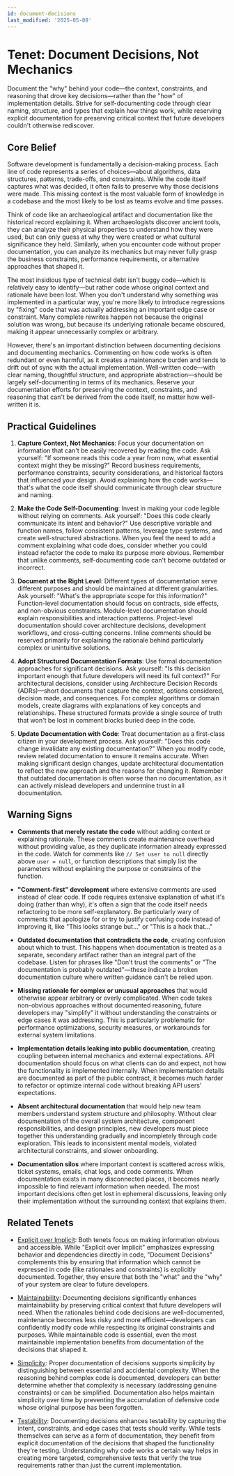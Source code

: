 ```yaml
---
id: document-decisions
last_modified: '2025-05-08'
---
```


# Tenet: Document Decisions, Not Mechanics

Document the "why" behind your code—the context, constraints, and reasoning that drove
key decisions—rather than the "how" of implementation details. Strive for
self-documenting code through clear naming, structure, and types that explain how things
work, while reserving explicit documentation for preserving critical context that future
developers couldn't otherwise rediscover.

## Core Belief

Software development is fundamentally a decision-making process. Each line of code
represents a series of choices—about algorithms, data structures, patterns, trade-offs,
and constraints. While the code itself captures what was decided, it often fails to
preserve why those decisions were made. This missing context is the most valuable form
of knowledge in a codebase and the most likely to be lost as teams evolve and time
passes.

Think of code like an archaeological artifact and documentation like the historical
record explaining it. When archaeologists discover ancient tools, they can analyze their
physical properties to understand how they were used, but can only guess at why they
were created or what cultural significance they held. Similarly, when you encounter code
without proper documentation, you can analyze its mechanics but may never fully grasp
the business constraints, performance requirements, or alternative approaches that
shaped it.

The most insidious type of technical debt isn't buggy code—which is relatively easy to
identify—but rather code whose original context and rationale have been lost. When you
don't understand why something was implemented in a particular way, you're more likely
to introduce regressions by "fixing" code that was actually addressing an important edge
case or constraint. Many complete rewrites happen not because the original solution was
wrong, but because its underlying rationale became obscured, making it appear
unnecessarily complex or arbitrary.

However, there's an important distinction between documenting decisions and documenting
mechanics. Commenting on how code works is often redundant or even harmful, as it
creates a maintenance burden and tends to drift out of sync with the actual
implementation. Well-written code—with clear naming, thoughtful structure, and
appropriate abstraction—should be largely self-documenting in terms of its mechanics.
Reserve your documentation efforts for preserving the context, constraints, and
reasoning that can't be derived from the code itself, no matter how well-written it is.

## Practical Guidelines

1. **Capture Context, Not Mechanics**: Focus your documentation on information that
   can't be easily recovered by reading the code. Ask yourself: "If someone reads this
   code a year from now, what essential context might they be missing?" Record business
   requirements, performance constraints, security considerations, and historical
   factors that influenced your design. Avoid explaining how the code works—that's what
   the code itself should communicate through clear structure and naming.

1. **Make the Code Self-Documenting**: Invest in making your code legible without
   relying on comments. Ask yourself: "Does this code clearly communicate its intent and
   behavior?" Use descriptive variable and function names, follow consistent patterns,
   leverage type systems, and create well-structured abstractions. When you feel the
   need to add a comment explaining what code does, consider whether you could instead
   refactor the code to make its purpose more obvious. Remember that unlike comments,
   self-documenting code can't become outdated or incorrect.

1. **Document at the Right Level**: Different types of documentation serve different
   purposes and should be maintained at different granularities. Ask yourself: "What's
   the appropriate scope for this information?" Function-level documentation should
   focus on contracts, side effects, and non-obvious constraints. Module-level
   documentation should explain responsibilities and interaction patterns. Project-level
   documentation should cover architecture decisions, development workflows, and
   cross-cutting concerns. Inline comments should be reserved primarily for explaining
   the rationale behind particularly complex or unintuitive solutions.

1. **Adopt Structured Documentation Formats**: Use formal documentation approaches for
   significant decisions. Ask yourself: "Is this decision important enough that future
   developers will need its full context?" For architectural decisions, consider using
   Architecture Decision Records (ADRs)—short documents that capture the context,
   options considered, decision made, and consequences. For complex algorithms or domain
   models, create diagrams with explanations of key concepts and relationships. These
   structured formats provide a single source of truth that won't be lost in comment
   blocks buried deep in the code.

1. **Update Documentation with Code**: Treat documentation as a first-class citizen in
   your development process. Ask yourself: "Does this code change invalidate any
   existing documentation?" When you modify code, review related documentation to ensure
   it remains accurate. When making significant design changes, update architectural
   documentation to reflect the new approach and the reasons for changing it. Remember
   that outdated documentation is often worse than no documentation, as it can actively
   mislead developers and undermine trust in all documentation.

## Warning Signs

- **Comments that merely restate the code** without adding context or explaining
  rationale. These comments create maintenance overhead without providing value, as they
  duplicate information already expressed in the code. Watch for comments like
  `// Set user to null` directly above `user = null`, or function descriptions that
  simply list the parameters without explaining the purpose or constraints of the
  function.

- **"Comment-first" development** where extensive comments are used instead of clear
  code. If code requires extensive explanation of what it's doing (rather than why),
  it's often a sign that the code itself needs refactoring to be more self-explanatory.
  Be particularly wary of comments that apologize for or try to justify confusing code
  instead of improving it, like "This looks strange but..." or "This is a hack that..."

- **Outdated documentation that contradicts the code**, creating confusion about which
  to trust. This happens when documentation is treated as a separate, secondary artifact
  rather than an integral part of the codebase. Listen for phrases like "Don't trust the
  comments" or "The documentation is probably outdated"—these indicate a broken
  documentation culture where written guidance can't be relied upon.

- **Missing rationale for complex or unusual approaches** that would otherwise appear
  arbitrary or overly complicated. When code takes non-obvious approaches without
  documented reasoning, future developers may "simplify" it without understanding the
  constraints or edge cases it was addressing. This is particularly problematic for
  performance optimizations, security measures, or workarounds for external system
  limitations.

- **Implementation details leaking into public documentation**, creating coupling
  between internal mechanics and external expectations. API documentation should focus
  on what clients can do and expect, not how the functionality is implemented
  internally. When implementation details are documented as part of the public contract,
  it becomes much harder to refactor or optimize internal code without breaking API
  users' expectations.

- **Absent architectural documentation** that would help new team members understand
  system structure and philosophy. Without clear documentation of the overall system
  architecture, component responsibilities, and design principles, new developers must
  piece together this understanding gradually and incompletely through code exploration.
  This leads to inconsistent mental models, violated architectural constraints, and
  slower onboarding.

- **Documentation silos** where important context is scattered across wikis, ticket
  systems, emails, chat logs, and code comments. When documentation exists in many
  disconnected places, it becomes nearly impossible to find relevant information when
  needed. The most important decisions often get lost in ephemeral discussions, leaving
  only their implementation without the surrounding context that explains them.

## Related Tenets

- [Explicit over Implicit](explicit-over-implicit.md): Both tenets focus on making
  information obvious and accessible. While "Explicit over Implicit" emphasizes
  expressing behavior and dependencies directly in code, "Document Decisions"
  complements this by ensuring that information which cannot be expressed in code (like
  rationales and constraints) is explicitly documented. Together, they ensure that both
  the "what" and the "why" of your system are clear to future developers.

- [Maintainability](maintainability.md): Documenting decisions significantly enhances
  maintainability by preserving critical context that future developers will need. When
  the rationales behind code decisions are well-documented, maintenance becomes less
  risky and more efficient—developers can confidently modify code while respecting its
  original constraints and purposes. While maintainable code is essential, even the most
  maintainable implementation benefits from documentation of the decisions that shaped
  it.

- [Simplicity](simplicity.md): Proper documentation of decisions supports simplicity by
  distinguishing between essential and accidental complexity. When the reasoning behind
  complex code is documented, developers can better determine whether that complexity is
  necessary (addressing genuine constraints) or can be simplified. Documentation also
  helps maintain simplicity over time by preventing the accumulation of defensive code
  whose original purpose has been forgotten.

- [Testability](testability.md): Documenting decisions enhances testability by capturing
  the intent, constraints, and edge cases that tests should verify. While tests
  themselves can serve as a form of documentation, they benefit from explicit
  documentation of the decisions that shaped the functionality they're testing.
  Understanding why code works a certain way helps in creating more targeted,
  comprehensive tests that verify the true requirements rather than just the current
  implementation.
